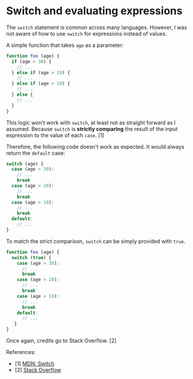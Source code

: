 # Switch and evaluating expressions

The `switch` statement is common across many languages. However, I was not
aware of how to use `switch` for expressions instead of values. 

A simple function that takes `age` as a parameter:

```javascript
function foo (age) {
  if (age > 30) {
    // ...
  } else if (age > 20) {
    // ...
  } else if (age > 10) {
    // ...
  } else {
    // ...
  }
}
```

This logic won't work with `switch`, at least not as straight forward as I
assumed. Because `switch` is __strictly comparing__ the result of the input
expression to the value of each `case`. [1]

Therefore, the following code doesn't work as expected. It would always return 
the `default` case:

```javascript
switch (age) {
  case (age > 30):
    // ...
    break
  case (age > 20):
    // ...
    break
  case (age > 10):
    // ...
    break
  default:
    // ...
}
```

To match the strict comparison, `switch` can be simply provided with `true`.

```javascript
function foo (age) {
  switch (true) {
    case (age > 30):
      // ...
      break
    case (age > 20):
      // ...
      break
    case (age > 10):
      // ...
      break
    default:
      // ...
   }
}
```

Once again, credits go to Stack Overflow. [2]

References:
- [1] [MDN: Switch](https://developer.mozilla.org/en-US/docs/Web/JavaScript/Reference/Statements/switch)
- [2] [Stack Overflow](http://stackoverflow.com/questions/3463833/expression-inside-switch-case-statement)